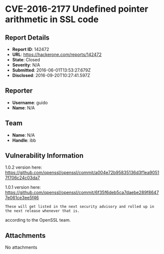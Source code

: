 # CVE-2016-2177 Undefined pointer arithmetic in SSL code

## Report Details
- **Report ID**: 142472
- **URL**: https://hackerone.com/reports/142472
- **State**: Closed
- **Severity**: N/A
- **Submitted**: 2016-06-01T13:53:27.679Z
- **Disclosed**: 2016-09-20T10:27:41.597Z

## Reporter
- **Username**: guido
- **Name**: N/A

## Team
- **Name**: N/A
- **Handle**: ibb

## Vulnerability Information
1.0.2 version here:
https://github.com/openssl/openssl/commit/a004e72b95835136d3f1ea90517f706c24c03da7

1.0.1 version here:
https://github.com/openssl/openssl/commit/6f35f6deb5ca7daebe289f86477e061ce3ee5f46

```
These will get listed in the next security advisory and rolled up in the next release whenever that is.
```

according to the OpenSSL team.

## Attachments
No attachments
